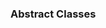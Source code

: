 <div id="title">

### Abstract Classes
</div>

<div id="body">

<include src="what/unit-inParent-asPanel.md" boilerplate />

</div>